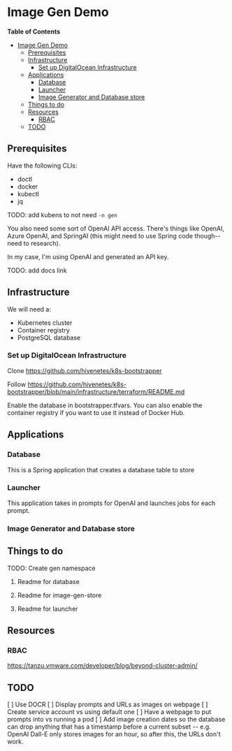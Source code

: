 # Image Gen Demo

**Table of Contents**
- [Image Gen Demo](#image-gen-demo)
  - [Prerequisites](#prerequisites)
  - [Infrastructure](#infrastructure)
    - [Set up DigitalOcean Infrastructure](#set-up-digitalocean-infrastructure)
  - [Applications](#applications)
    - [Database](#database)
    - [Launcher](#launcher)
    - [Image Generator and Database store](#image-generator-and-database-store)
  - [Things to do](#things-to-do)
  - [Resources](#resources)
    - [RBAC](#rbac)
  - [TODO](#todo)


## Prerequisites
Have the following CLIs:
- doctl
- docker
- kubectl
- jq

TODO: add kubens to not need `-n gen`

You also need some sort of OpenAI API access. There's things like OpenAI, Azure OpenAI, and SpringAI (this might need to use Spring code though--need to research).

In my case, I'm using OpenAI and generated an API key.

TODO: add docs link

## Infrastructure
We will need a:
- Kubernetes cluster
- Container registry
- PostgreSQL database

### Set up DigitalOcean Infrastructure
Clone https://github.com/hivenetes/k8s-bootstrapper

Follow https://github.com/hivenetes/k8s-bootstrapper/blob/main/infrastructure/terraform/README.md

Enable the database in bootstrapper.tfvars. You can also enable the container registry if you want to use it instead of Docker Hub.

## Applications

### Database
This is a Spring application that creates a database table to store 


### Launcher
This application takes in prompts for OpenAI and launches jobs for each prompt.


### Image Generator and Database store


## Things to do
TODO: Create gen namespace 

1. Readme for database

2. Readme for image-gen-store

3. Readme for launcher


## Resources


### RBAC
https://tanzu.vmware.com/developer/blog/beyond-cluster-admin/


## TODO
[ ] Use DOCR
[ ] Display prompts and URLs as images on webpage
[ ] Create service account vs using default one
[ ] Have a webpage to put prompts into vs running a pod
[ ] Add image creation dates so the database can drop anything that has a timestamp before a current subset -- e.g. OpenAI Dall-E only stores images for an hour, so after this, the URLs don't work.
